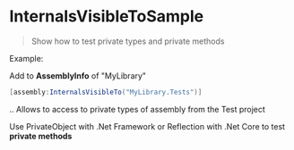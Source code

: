 # InternalsVisibleToSample
 
 > Show how to test private types and private methods


Example:

Add to **AssemblyInfo** of "MyLibrary"

```cs
[assembly:InternalsVisibleTo("MyLibrary.Tests")]
```

.. Allows to access to private types of assembly from the Test project


Use PrivateObject with .Net Framework or Reflection with .Net Core to test **private methods**